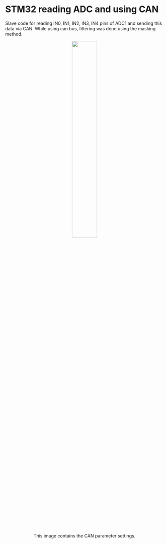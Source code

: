 # STM32 reading ADC and using CAN
Slave code for reading IN0, IN1, IN2, IN3, IN4 pins of ADC1 and sending this data via CAN.
While using can bus, filtering was done using the masking method.
 

<div align="center">
<img src= "https://github.com/semihasci/STM32-ADC_CAN_Com/blob/main/image.JPG" width="40%" height="40%">

<div>
This image contains the CAN parameter settings.

